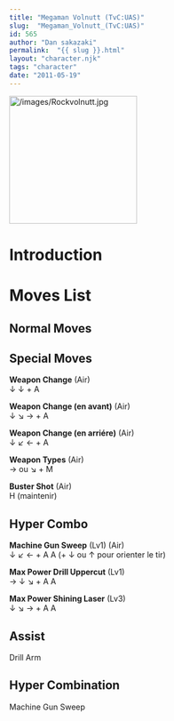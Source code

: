 ```yaml
---
title: "Megaman Volnutt (TvC:UAS)"
slug:  "Megaman_Volnutt_(TvC:UAS)"
id: 565
author: "Dan sakazaki"
permalink:  "{{ slug }}.html"
layout: "character.njk"
tags: "character"
date: "2011-05-19"
---
```


<img src="/images/Rockvolnutt.jpg" title="/images/Rockvolnutt.jpg"
width="230" alt="/images/Rockvolnutt.jpg" />  

# Introduction

# Moves List

## Normal Moves

## Special Moves

**Weapon Change** (Air)  
↓ ↓ + A

**Weapon Change (en avant)** (Air)  
↓ ↘ → + A

**Weapon Change (en arriére)** (Air)  
↓ ↙ ← + A

**Weapon Types** (Air)  
→ ou ↘ + M

**Buster Shot** (Air)  
H (maintenir)

## Hyper Combo

**Machine Gun Sweep** (Lv1) (Air)  
↓ ↙ ← + A A (+ ↓ ou ↑ pour orienter le tir)

**Max Power Drill Uppercut** (Lv1)  
→ ↓ ↘ + A A

**Max Power Shining Laser** (Lv3)  
↓ ↘ → + A A

## Assist

Drill Arm

## Hyper Combination

Machine Gun Sweep
